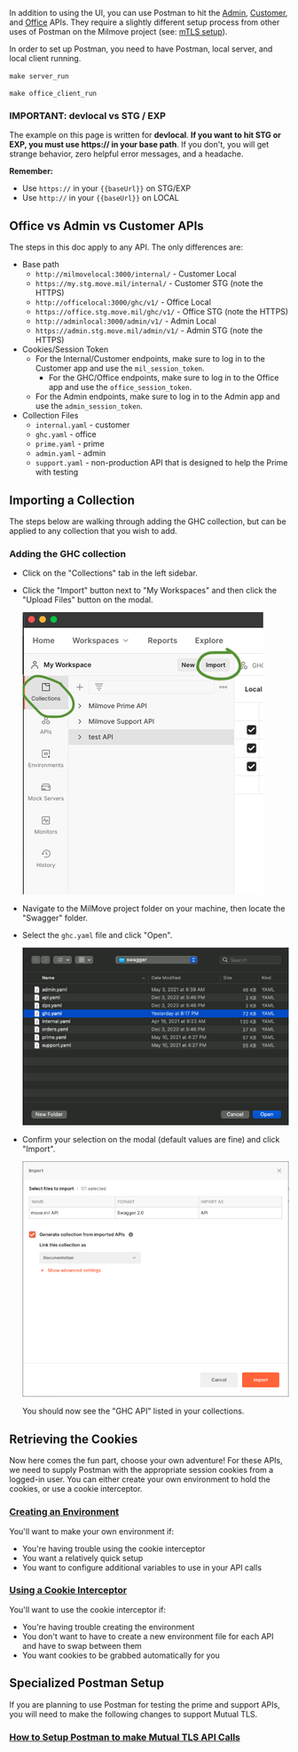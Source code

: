 In addition to using the UI, you can use Postman to hit the [Admin](https://github.com/transcom/mymove/blob/master/swagger/admin.yaml), [Customer](https://github.com/transcom/mymove/blob/master/swagger/internal.yaml), and [Office](https://github.com/transcom/mymove/blob/master/swagger/ghc.yaml) APIs. They require a slightly different setup process from other uses of Postman on the Milmove project (see: [mTLS setup](https://github.com/transcom/mymove/wiki/setup-postman-to-make-mutual-tls-api-calls)).

In order to set up Postman, you need to have Postman, local server, and local client running.

`make server_run`

`make office_client_run`

### IMPORTANT: devlocal vs STG / EXP
The example on this page is written for **devlocal**. **If you want to hit STG or EXP, you must use https:// in your base path**. If you don't, you will get strange behavior, zero helpful error messages, and a headache.

**Remember:**
* Use `https://` in your `{{baseUrl}}` on STG/EXP
* Use `http://` in your `{{baseUrl}}` on LOCAL

## Office vs Admin vs Customer APIs

The steps in this doc apply to any API. The only differences are:

- Base path
	- `http://milmovelocal:3000/internal/` - Customer Local
	- `https://my.stg.move.mil/internal/` - Customer STG (note the HTTPS)
	- `http://officelocal:3000/ghc/v1/` - Office Local
	- `https://office.stg.move.mil/ghc/v1/` - Office STG (note the HTTPS)
	- `http://adminlocal:3000/admin/v1/` - Admin Local
	- `https://admin.stg.move.mil/admin/v1/` - Admin STG (note the HTTPS)
- Cookies/Session Token
	- For the Internal/Customer endpoints, make sure to log in to the Customer app and use the `mil_session_token`.
        - For the GHC/Office endpoints, make sure to log in to the Office app and use the `office_session_token`.
	- For the Admin endpoints, make sure to log in to the Admin app and use the `admin_session_token`.
- Collection Files
    - `internal.yaml` - customer
    - `ghc.yaml` - office
    - `prime.yaml` - prime
    - `admin.yaml` - admin
    - `support.yaml` - non-production API that is designed to help the Prime with testing

## Importing a Collection
The steps below are walking through adding the GHC collection, but can be applied to any collection that you wish to add.

### Adding the GHC collection

- Click on the "Collections" tab in the left sidebar.

- Click the "Import" button next to "My Workspaces" and then click the "Upload Files" button on the modal.

  ![Screenshot of Postman Collections](/img/postman/ghc-postman-collection.png)

- Navigate to the MilMove project folder on your machine, then locate the "Swagger" folder.

- Select the `ghc.yaml` file and click "Open".

  ![Screenshot of Postman YAML upload](/img/postman/ghc-postman-yaml-upload.png)

- Confirm your selection on the modal (default values are fine) and click "Import".

  ![Screenshot of Postman YAML upload](/img/postman/ghc-postman-collection-confirm.png)

  You should now see the "GHC API" listed in your collections.

## Retrieving the Cookies
Now here comes the fun part, choose your own adventure!
For these APIs, we need to supply Postman with the appropriate session cookies from a logged-in user.
You can either create your own environment to hold the cookies, or use a cookie interceptor.

### [Creating an Environment](https://github.com/transcom/mymove/wiki/Creating-A-Local-Environment-for-Postman)
You'll want to make your own environment if:
* You're having trouble using the cookie interceptor
* You want a relatively quick setup
* You want to configure additional variables to use in your API calls

### [Using a Cookie Interceptor](https://github.com/transcom/mymove/wiki/Intercepting-Cookies-for-Postman)
You'll want to use the cookie interceptor if:
* You're having trouble creating the environment
* You don't want to have to create a new environment file for each API and have to swap between them
* You want cookies to be grabbed automatically for you

## Specialized Postman Setup
If you are planning to use Postman for testing the prime and support APIs, you will need to make the following changes to support Mutual TLS.
### [How to Setup Postman to make Mutual TLS API Calls](https://github.com/transcom/mymove/wiki/setup-postman-to-make-mutual-tls-api-calls)
